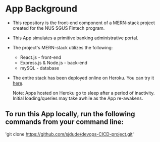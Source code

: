 # App Background
* This repository is the front-end component of a MERN-stack project created for the NUS SGUS Fintech program.
* This App simulates a primitive banking administrative portal.
* The project's MERN-stack utilizes the following:
  * React.js - front-end
  * Express.js & Node.js - back-end
  * mySQL - database
* The entire stack has been deployed online on Heroku. You can try it [here](https://devops-cicd-project.herokuapp.com/).

  Note: Apps hosted on Heroku go to sleep after a period of inactivity. Initial loading/queries may take awhile as the App re-awakens.
## To run this App locally, run the following commands from your command line:
'git clone https://github.com/sjdude/devops-CICD-project.git'
